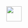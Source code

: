 <img height="40" src="https://skillicons.dev/icons?i=vscode, idea,py,nodejs,java,gradle&theme=dark"/>
